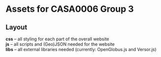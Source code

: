 # Assets for CASA0006 Group 3
## Layout
**css** – all styling for each part of the overall website   
**js** – all scripts and (Geo)JSON needed for the website   
**libs** – all external libraries needed (currently: OpenGlobus.js and Versor.js)